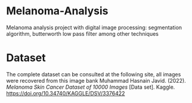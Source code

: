 # Melanoma-Analysis
Melanoma analysis project with digital image processing: segmentation algorithm, butterworth low pass filter among other techniques

# Dataset
The complete dataset can be consulted at the following site, all images were recovered from this image bank
Muhammad Hasnain Javid. (2022). <i>Melanoma Skin Cancer Dataset of 10000 Images</i> [Data set]. Kaggle. https://doi.org/10.34740/KAGGLE/DSV/3376422
